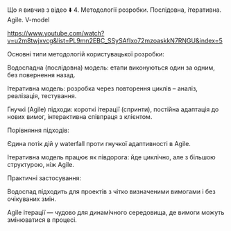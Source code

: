 Що я вивчив з відео ⬇️ 4. Методології розробки. Послідовна, ітеративна. Agile. V-model

https://www.youtube.com/watch?v=u2m8twjxvcg&list=PL9mn2EBC_SSySAfIxo72mzoaskkN7RNGU&index=5

Основні типи методологій користувацької розробки:

Водоспадна (послідовна) модель: етапи виконуються один за одним, без повернення назад.

Ітеративна модель: розробка через повторення циклів – аналіз, реалізація, тестування.

Гнучкі (Agile) підходи: короткі ітерації (спринти), постійна адаптація до нових вимог, інтерактивна співпраця з клієнтом.

Порівняння підходів:

Єдина потік дій у waterfall проти гнучкої адаптивності в Agile.

Ітеративна модель працює як півдорога: йде циклічно, але з більшою структурою, ніж Agile.

Практичні застосування:

Водоспад підходить для проектів з чітко визначеними вимогами і без очікуваних змін.

Agile ітерації — чудово для динамічного середовища, де вимоги можуть змінюватися в процесі.
